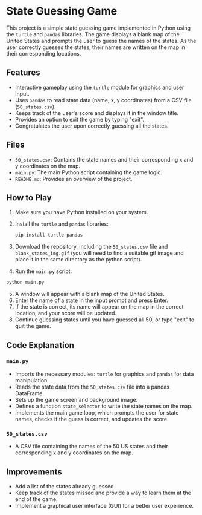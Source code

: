# State Guessing Game

This project is a simple state guessing game implemented in Python using the `turtle` and `pandas` libraries. The game displays a blank map of the United States and prompts the user to guess the names of the states. As the user correctly guesses the states, their names are written on the map in their corresponding locations.

## Features

-   Interactive gameplay using the `turtle` module for graphics and user input.
-   Uses `pandas` to read state data (name, x, y coordinates) from a CSV file (`50_states.csv`).
-   Keeps track of the user's score and displays it in the window title.
-   Provides an option to exit the game by typing "exit".
-   Congratulates the user upon correctly guessing all the states.

## Files

-   `50_states.csv`: Contains the state names and their corresponding x and y coordinates on the map.
-   `main.py`: The main Python script containing the game logic.
-   `README.md`: Provides an overview of the project.

## How to Play

1.  Make sure you have Python installed on your system.
2.  Install the `turtle` and `pandas` libraries:

    ```bash
    pip install turtle pandas
    ```
3.  Download the repository, including the `50_states.csv` file and `blank_states_img.gif` (you will need to find a suitable gif image and place it in the same directory as the python script).
4.  Run the `main.py` script:

```bash
python main.py
```

5.  A window will appear with a blank map of the United States.
6.  Enter the name of a state in the input prompt and press Enter.
7.  If the state is correct, its name will appear on the map in the correct location, and your score will be updated.
8.  Continue guessing states until you have guessed all 50, or type "exit" to quit the game.

## Code Explanation

### `main.py`

-   Imports the necessary modules: `turtle` for graphics and `pandas` for data manipulation.
-   Reads the state data from the `50_states.csv` file into a pandas DataFrame.
-   Sets up the game screen and background image.
-   Defines a function `state_selector` to write the state names on the map.
-   Implements the main game loop, which prompts the user for state names, checks if the guess is correct, and updates the score.

### `50_states.csv`

-   A CSV file containing the names of the 50 US states and their corresponding x and y coordinates on the map.

## Improvements

-   Add a list of the states already guessed
-   Keep track of the states missed and provide a way to learn them at the end of the game.
-   Implement a graphical user interface (GUI) for a better user experience.